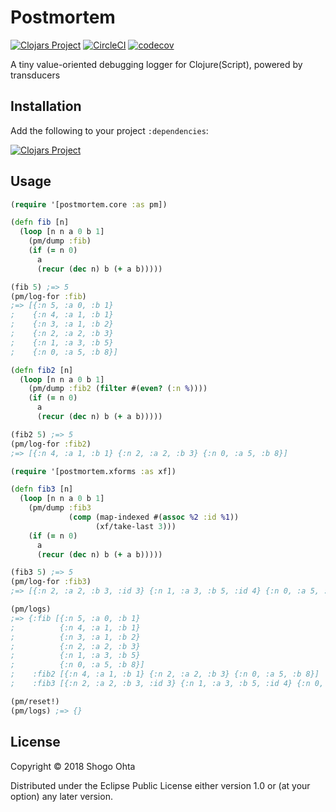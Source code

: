 # Postmortem
[![Clojars Project](https://img.shields.io/clojars/v/postmortem.svg)](https://clojars.org/postmortem)
[![CircleCI](https://circleci.com/gh/athos/postmortem.svg?style=shield)](https://circleci.com/gh/athos/postmortem)
[![codecov](https://codecov.io/gh/athos/postmortem/branch/master/graph/badge.svg)](https://codecov.io/gh/athos/postmortem)

A tiny value-oriented debugging logger for Clojure(Script), powered by transducers

## Installation

Add the following to your project `:dependencies`:

[![Clojars Project](https://clojars.org/postmortem/latest-version.svg)](https://clojars.org/postmortem)

## Usage

```clojure
(require '[postmortem.core :as pm])

(defn fib [n]
  (loop [n n a 0 b 1]
    (pm/dump :fib)
    (if (= n 0)
      a
      (recur (dec n) b (+ a b)))))

(fib 5) ;=> 5
(pm/log-for :fib)
;=> [{:n 5, :a 0, :b 1}
;    {:n 4, :a 1, :b 1}
;    {:n 3, :a 1, :b 2}
;    {:n 2, :a 2, :b 3}
;    {:n 1, :a 3, :b 5}
;    {:n 0, :a 5, :b 8}]

(defn fib2 [n]
  (loop [n n a 0 b 1]
    (pm/dump :fib2 (filter #(even? (:n %))))
    (if (= n 0)
      a
      (recur (dec n) b (+ a b)))))

(fib2 5) ;=> 5
(pm/log-for :fib2)
;=> [{:n 4, :a 1, :b 1} {:n 2, :a 2, :b 3} {:n 0, :a 5, :b 8}]

(require '[postmortem.xforms :as xf])

(defn fib3 [n]
  (loop [n n a 0 b 1]
    (pm/dump :fib3
             (comp (map-indexed #(assoc %2 :id %1))
                   (xf/take-last 3)))
    (if (= n 0)
      a
      (recur (dec n) b (+ a b)))))

(fib3 5) ;=> 5
(pm/log-for :fib3)
;=> [{:n 2, :a 2, :b 3, :id 3} {:n 1, :a 3, :b 5, :id 4} {:n 0, :a 5, :b 8, :id 5}]

(pm/logs)
;=> {:fib [{:n 5, :a 0, :b 1}
;          {:n 4, :a 1, :b 1}
;          {:n 3, :a 1, :b 2}
;          {:n 2, :a 2, :b 3}
;          {:n 1, :a 3, :b 5}
;          {:n 0, :a 5, :b 8}]
;    :fib2 [{:n 4, :a 1, :b 1} {:n 2, :a 2, :b 3} {:n 0, :a 5, :b 8}]
;    :fib3 [{:n 2, :a 2, :b 3, :id 3} {:n 1, :a 3, :b 5, :id 4} {:n 0, :a 5, :b 8, :id 5}]}

(pm/reset!)
(pm/logs) ;=> {}
```

## License

Copyright © 2018 Shogo Ohta

Distributed under the Eclipse Public License either version 1.0 or (at
your option) any later version.
